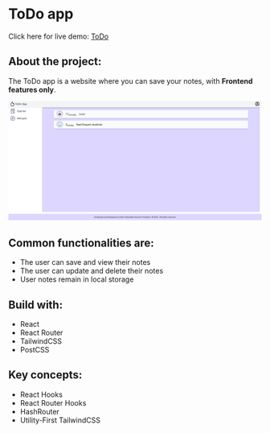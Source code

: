 # ToDo app

Click here for live demo: [ToDo](https://wesdell.github.io/to-do/)

## About the project:

The ToDo app is a website where you can save your notes, with **Frontend features only**.

![Project image](https://github.com/wesdell/to-do/blob/main/src/assets/img/todoapp.png?raw=true)

## Common functionalities are:

- The user can save and view their notes
- The user can update and delete their notes
- User notes remain in local storage

## Build with:

- React
- React Router
- TailwindCSS
- PostCSS

## Key concepts:

- React Hooks
- React Router Hooks
- HashRouter
- Utility-First TailwindCSS
